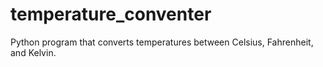 # temperature_conventer
Python program that converts temperatures between Celsius, Fahrenheit, and Kelvin.
